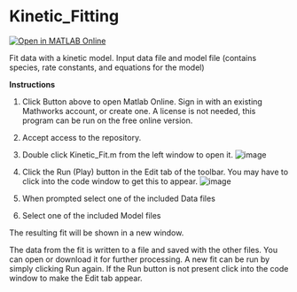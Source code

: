 # Kinetic_Fitting
[![Open in MATLAB Online](https://www.mathworks.com/images/responsive/global/open-in-matlab-online.svg)](https://matlab.mathworks.com/open/github/v1?repo=ajpestri/Kinetic_Fitting)

Fit data with a kinetic model.
Input data file and model file (contains species, rate constants, and equations for the model)

**Instructions**

1) Click Button above to open Matlab Online. Sign in with an existing Mathworks account, or create one. A license is not needed, this program can be run on the free online version.

2) Accept access to the repository.

3) Double click Kinetic_Fit.m from the left window to open it.
![image](https://github.com/user-attachments/assets/7a86f207-87eb-457e-b212-b36c3715da6a)

5) Click the Run (Play) button in the Edit tab of the toolbar. You may have to click into the code window to get this to appear.
![image](https://github.com/user-attachments/assets/2dfa7267-d728-4256-88a3-a645a678e582)

6) When prompted select one of the included Data files

7) Select one of the included Model files

The resulting fit will be shown in a new window.

The data from the fit is written to a file and saved with the other files. You can open or download it for further processing.
A new fit can be run by simply clicking Run again. If the Run button is not present click into the code window to make the Edit tab appear.
